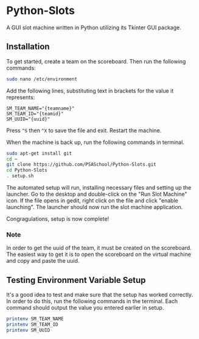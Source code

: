 # Python-Slots
A GUI slot machine written in Python utilizing its Tkinter GUI package.

## Installation
To get started, create a team on the scoreboard. Then run the following commands:
```bash
sudo nano /etc/environment
```
Add the following lines, substituting text in brackets for the value it represents:
```
SM_TEAM_NAME="{teamname}"
SM_TEAM_ID="{teamid}"
SM_UUID="{uuid}"
```
Press `^S` then `^X` to save the file and exit. Restart the machine.

When the machine is back up, run the following commands in terminal.
```bash
sudo apt-get install git
cd ~
git clone https://github.com/PSASchool/Python-Slots.git
cd Python-Slots
. setup.sh
```
The automated setup will run, installing necessary files and setting up the launcher. Go to the desktop and double-click on the "Run Slot Machine" icon. If the file opens in gedit, right click on the file and click "enable launching". The launcher should now run the slot machine application.

Congragulations, setup is now complete!

### Note
In order to get the uuid of the team, it must be created on the scoreboard. The easiest way to get it is to open the scoreboard on the virtual machine and copy and paste the uuid.

## Testing Environment Variable Setup
It's a good idea to test and make sure that the setup has worked correctly. In order to do this, run the following commands in the terminal. Each command should output the value you entered earlier in setup.
```bash
printenv SM_TEAM_NAME
printenv SM_TEAM_ID
printenv SM_UUID
```
